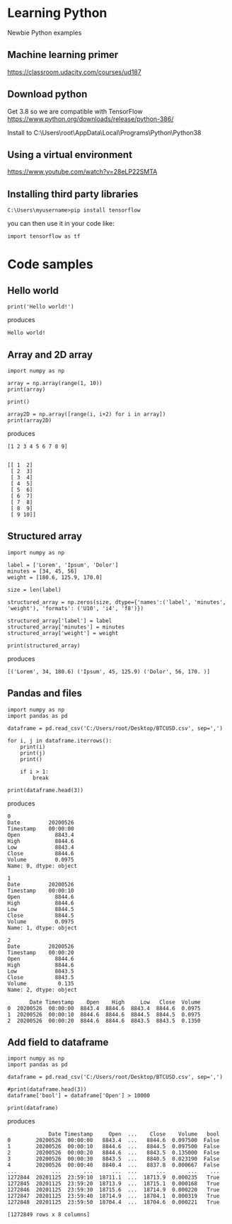 # Learning Python
Newbie Python examples


## Machine learning primer

https://classroom.udacity.com/courses/ud187

## Download python

Get 3.8 so we are compatible with TensorFlow
https://www.python.org/downloads/release/python-386/

Install to C:\Users\root\AppData\Local\Programs\Python\Python38

## Using a virtual environment

https://www.youtube.com/watch?v=28eLP22SMTA

## Installing third party libraries

`C:\Users\myusername>pip install tensorflow`


you can then use it in your code like:

```
import tensorflow as tf
```

# Code samples

## Hello world

```
print('Hello world!')
```

produces

```
Hello world!
```

## Array and 2D array

```
import numpy as np

array = np.array(range(1, 10))
print(array)

print()

array2D = np.array([range(i, i+2) for i in array])
print(array2D)
```

produces

```
[1 2 3 4 5 6 7 8 9]


[[ 1  2]
 [ 2  3]
 [ 3  4]
 [ 4  5]
 [ 5  6]
 [ 6  7]
 [ 7  8]
 [ 8  9]
 [ 9 10]]
```

## Structured array

```
import numpy as np

label = ['Lorem', 'Ipsum', 'Dolor']
minutes = [34, 45, 56]
weight = [180.6, 125.9, 170.0]

size = len(label)

structured_array = np.zeros(size, dtype={'names':('label', 'minutes', 'weight'), 'formats': ('U10', 'i4', 'f8')})

structured_array['label'] = label
structured_array['minutes'] = minutes
structured_array['weight'] = weight

print(structured_array)
```

produces

```
[('Lorem', 34, 180.6) ('Ipsum', 45, 125.9) ('Dolor', 56, 170. )]
```

## Pandas and files

```
import numpy as np
import pandas as pd

dataframe = pd.read_csv('C:/Users/root/Desktop/BTCUSD.csv', sep=',')

for i, j in dataframe.iterrows():
    print(i)
    print(j)
    print()

    if i > 1:
        break

print(dataframe.head(3))
```

produces

```
0
Date         20200526
Timestamp    00:00:00
Open           8843.4
High           8844.6
Low            8843.4
Close          8844.6
Volume         0.0975
Name: 0, dtype: object

1
Date         20200526
Timestamp    00:00:10
Open           8844.6
High           8844.6
Low            8844.5
Close          8844.5
Volume         0.0975
Name: 1, dtype: object

2
Date         20200526
Timestamp    00:00:20
Open           8844.6
High           8844.6
Low            8843.5
Close          8843.5
Volume          0.135
Name: 2, dtype: object

       Date Timestamp    Open    High     Low   Close  Volume
0  20200526  00:00:00  8843.4  8844.6  8843.4  8844.6  0.0975
1  20200526  00:00:10  8844.6  8844.6  8844.5  8844.5  0.0975
2  20200526  00:00:20  8844.6  8844.6  8843.5  8843.5  0.1350

```


## Add field to dataframe

```
import numpy as np
import pandas as pd

dataframe = pd.read_csv('C:/Users/root/Desktop/BTCUSD.csv', sep=',')

#print(dataframe.head(3))
dataframe['bool'] = dataframe['Open'] > 10000

print(dataframe)
```

produces

```
             Date Timestamp     Open  ...    Close    Volume   bool
0        20200526  00:00:00   8843.4  ...   8844.6  0.097500  False
1        20200526  00:00:10   8844.6  ...   8844.5  0.097500  False
2        20200526  00:00:20   8844.6  ...   8843.5  0.135000  False
3        20200526  00:00:30   8843.5  ...   8840.5  0.023190  False
4        20200526  00:00:40   8840.4  ...   8837.8  0.000667  False
...           ...       ...      ...  ...      ...       ...    ...
1272844  20201125  23:59:10  18711.1  ...  18713.9  0.000235   True
1272845  20201125  23:59:20  18713.9  ...  18715.1  0.000168   True
1272846  20201125  23:59:30  18715.6  ...  18714.9  0.000220   True
1272847  20201125  23:59:40  18714.9  ...  18704.1  0.000319   True
1272848  20201125  23:59:50  18704.4  ...  18704.6  0.000221   True

[1272849 rows x 8 columns]
```
